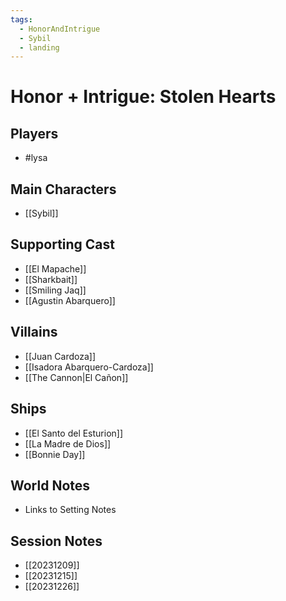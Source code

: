 ```yaml
---
tags:
  - HonorAndIntrigue
  - Sybil
  - landing
---
```

# Honor + Intrigue: Stolen Hearts
## Players
- #lysa 
## Main Characters
- [[Sybil]]
## Supporting Cast
- [[El Mapache]]
- [[Sharkbait]]
- [[Smiling Jaq]]
- [[Agustin Abarquero]]
## Villains
- [[Juan Cardoza]]
- [[Isadora Abarquero-Cardoza]]
- [[The Cannon|El Cañon]]
## Ships
- [[El Santo del Esturion]]
- [[La Madre de Dios]]
- [[Bonnie Day]]
## World Notes
- Links to Setting Notes
## Session Notes
- [[20231209]]
- [[20231215]]
- [[20231226]]